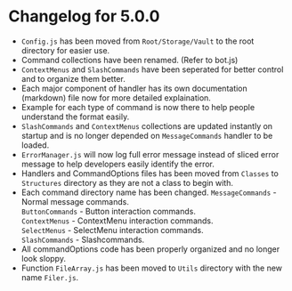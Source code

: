 # **Changelog for 5.0.0**
* `Config.js` has been moved from `Root/Storage/Vault` to the root directory for easier use.
* Command collections have been renamed. (Refer to bot.js)
* `ContextMenus` and `SlashCommands` have been seperated for better control and to organize them better.
* Each major component of handler has its own documentation (markdown) file now for more detailed explaination.
* Example for each type of command is now there to help people understand the format easily.
* `SlashCommands` and `ContextMenus` collections are updated instantly on startup and is no longer depended on `MessageCommands` handler to be loaded.
* `ErrorManager.js` will now log full error message instead of sliced error message to help developers easily identify the error.
* Handlers and CommandOptions files has been moved from `Classes` to `Structures` directory as they are not a class to begin with.
* Each command directory name has been changed.
`MessageCommands` - Normal message commands.<br>
`ButtonCommands` - Button interaction commands.<br>
`ContextMenus` - ContextMenu interaction commands.<br>
`SelectMenus` - SelectMenu interaction commands.<br>
`SlashCommands` - Slashcommands.<br>
* All commandOptions code has been properly organized and no longer look sloppy.
* Function `FileArray.js` has been moved to `Utils` directory with the new name `Filer.js`.